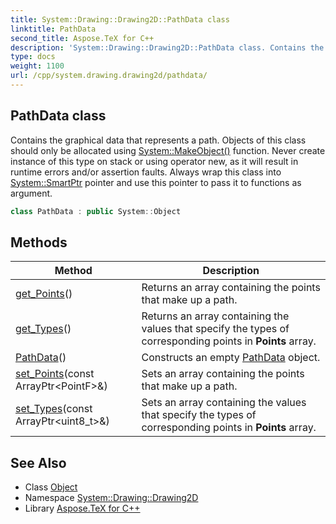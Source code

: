 ```yaml
---
title: System::Drawing::Drawing2D::PathData class
linktitle: PathData
second_title: Aspose.TeX for C++
description: 'System::Drawing::Drawing2D::PathData class. Contains the graphical data that represents a path. Objects of this class should only be allocated using System::MakeObject() function. Never create instance of this type on stack or using operator new, as it will result in runtime errors and/or assertion faults. Always wrap this class into System::SmartPtr pointer and use this pointer to pass it to functions as argument in C++.'
type: docs
weight: 1100
url: /cpp/system.drawing.drawing2d/pathdata/
---
```

## PathData class


Contains the graphical data that represents a path. Objects of this class should only be allocated using [System::MakeObject()](../../system/makeobject/) function. Never create instance of this type on stack or using operator new, as it will result in runtime errors and/or assertion faults. Always wrap this class into [System::SmartPtr](../../system/smartptr/) pointer and use this pointer to pass it to functions as argument.

```cpp
class PathData : public System::Object
```

## Methods

| Method | Description |
| --- | --- |
| [get_Points](./get_points/)() | Returns an array containing the points that make up a path. |
| [get_Types](./get_types/)() | Returns an array containing the values that specify the types of corresponding points in **Points** array. |
| [PathData](./pathdata/)() | Constructs an empty [PathData](./) object. |
| [set_Points](./set_points/)(const ArrayPtr\<PointF\>\&) | Sets an array containing the points that make up a path. |
| [set_Types](./set_types/)(const ArrayPtr\<uint8_t\>\&) | Sets an array containing the values that specify the types of corresponding points in **Points** array. |
## See Also

* Class [Object](../../system/object/)
* Namespace [System::Drawing::Drawing2D](../)
* Library [Aspose.TeX for C++](../../)
